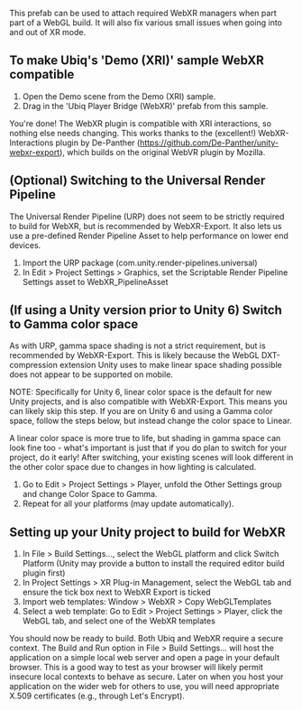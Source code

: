 This prefab can be used to attach required WebXR managers when part part of a WebGL build. It will also fix various small issues when going into and out of XR mode.  

## To make Ubiq's 'Demo (XRI)' sample WebXR compatible ##

1. Open the Demo scene from the Demo (XRI) sample.
2. Drag in the 'Ubiq Player Bridge (WebXR)' prefab from this sample.

You're done! The WebXR plugin is compatible with XRI interactions, so nothing else needs changing. This works thanks to the (excellent!) WebXR-Interactions plugin by De-Panther (https://github.com/De-Panther/unity-webxr-export), which builds on the original WebVR plugin by Mozilla.

## (Optional) Switching to the Universal Render Pipeline ##

The Universal Render Pipeline (URP) does not seem to be strictly required to build for WebXR, but is recommended by WebXR-Export. It also lets us use a pre-defined Render Pipeline Asset to help performance on lower end devices.

1. Import the URP package (com.unity.render-pipelines.universal)
2. In Edit > Project Settings > Graphics, set the Scriptable Render Pipeline Settings asset to WebXR_PipelineAsset

## (If using a Unity version prior to Unity 6) Switch to Gamma color space ##

As with URP, gamma space shading is not a strict requirement, but is recommended by WebXR-Export. This is likely because the WebGL DXT-compression extension Unity uses to make linear space shading possible does not appear to be supported on mobile. 

NOTE: Specifically for Unity 6, linear color space is the default for new Unity projects, and is also compatible with WebXR-Export. This means you can likely skip this step. If you are on Unity 6 and using a Gamma color space, follow the steps below, but instead change the color space to Linear.

A linear color space is more true to life, but shading in gamma space can look fine too - what's important is just that if you do plan to switch for your project, do it early! After switching, your existing scenes will look different in the other color space due to changes in how lighting is calculated.

1. Go to Edit > Project Settings > Player, unfold the Other Settings group and change Color Space to Gamma. 
2. Repeat for all your platforms (may update automatically).

## Setting up your Unity project to build for WebXR ##

1. In File > Build Settings..., select the WebGL platform and click Switch Platform (Unity may provide a button to install the required editor build plugin first)
2. In Project Settings > XR Plug-in Management, select the WebGL tab and ensure the tick box next to WebXR Export is ticked
3. Import web templates: Window > WebXR > Copy WebGLTemplates
4. Select a web template: Go to Edit > Project Settings > Player, click the WebGL tab, and select one of the WebXR templates

You should now be ready to build. Both Ubiq and WebXR require a secure context. The Build and Run option in File > Build Settings... will host the application on a simple local web server and open a page in your default browser. This is a good way to test as your browser will likely permit insecure local contexts to behave as secure. Later on when you host your application on the wider web for others to use, you will need appropriate X.509 certificates (e.g., through Let's Encrypt).
